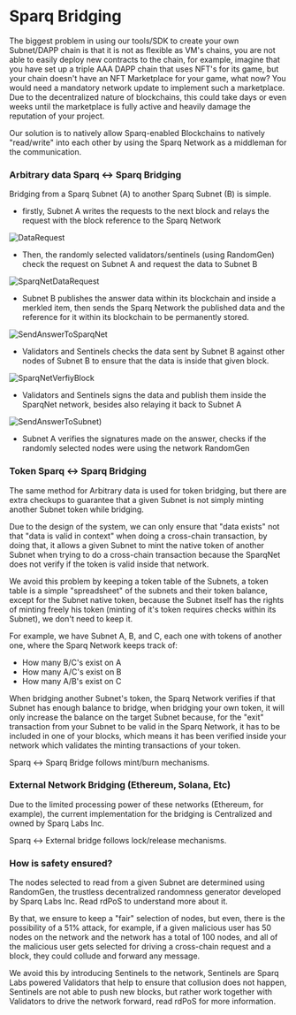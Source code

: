 # Sparq Bridging

The biggest problem in using our tools/SDK to create your own Subnet/DAPP chain is that it is not as flexible as VM's chains, you are not able to easily deploy new contracts to the chain, for example, imagine that you have set up a triple AAA DAPP chain that uses NFT's for its game, but your chain doesn't have an NFT Marketplace for your game, what now? You would need a mandatory network update to implement such a marketplace. Due to the decentralized nature of blockchains, this could take days or even weeks until the marketplace is fully active and heavily damage the reputation of your project.

Our solution is to natively allow Sparq-enabled Blockchains to natively "read/write" into each other by using the Sparq Network as a middleman for the communication.

### Arbitrary data Sparq <-> Sparq Bridging

Bridging from a Sparq Subnet (A) to another Sparq Subnet (B) is simple.

- firstly, Subnet A writes the requests to the next block and relays the request with the block reference to the Sparq Network

![DataRequest](img/DataRequest.png)


- Then, the randomly selected validators/sentinels (using RandomGen) check the request on Subnet A and request the data to Subnet B


![SparqNetDataRequest](img/SparqNetDataRequest.png)


- Subnet B publishes the answer data within its blockchain and inside a merkled item, then sends the Sparq Network the published data and the reference for it within its blockchain to be permanently stored.

![SendAnswerToSparqNet](img/SendAnswerToSparqNet.png)


- Validators and Sentinels checks the data sent by Subnet B against other nodes of Subnet B to ensure that the data is inside that given block.

![SparqNetVerfiyBlock](img/SparqNetVerifyBlock.png)

- Validators and Sentinels signs the data and publish them inside the SparqNet network, besides also relaying it back to Subnet A

![SendAnswerToSubnet](img/SendAnswerToSubnet.png))

- Subnet A verifies the signatures made on the answer, checks if the randomly selected nodes were using the network RandomGen

### Token Sparq <-> Sparq Bridging

The same method for Arbitrary data is used for token bridging, but there are extra checkups to guarantee that a given Subnet is not simply minting another Subnet token while bridging.

Due to the design of the system, we can only ensure that "data exists" not that "data is valid in context" when doing a cross-chain transaction, by doing that, it allows a given Subnet to mint the native token of another Subnet when trying to do a cross-chain transaction because the SparqNet does not verify if the token is valid inside that network.

We avoid this problem by keeping a token table of the Subnets, a token table is a simple "spreadsheet" of the subnets and their token balance, except for the Subnet native token, because the Subnet itself has the rights of minting freely his token (minting of it's token requires checks within its Subnet), we don't need to keep it.

For example, we have Subnet A, B, and C, each one with tokens of another one, where the Sparq Network keeps track of:

-  How many B/C's exist on A
-  How many A/C's exist on B
-  How many A/B's exist on C

When bridging another Subnet's token, the Sparq Network verifies if that Subnet has enough balance to bridge, when bridging your own token, it will only increase the balance on the target Subnet because, for the "exit" transaction from your Subnet to be valid in the Sparq Network, it has to be included in one of your blocks, which means it has been verified inside your network which validates the minting transactions of your token.

Sparq <-> Sparq Bridge follows mint/burn mechanisms.

### External Network Bridging (Ethereum, Solana, Etc)

Due to the limited processing power of these networks (Ethereum, for example), the current implementation for the bridging is Centralized and owned by Sparq Labs Inc.

Sparq <-> External bridge follows lock/release mechanisms.


### How is safety ensured?

The nodes selected to read from a given Subnet are determined using RandomGen, the trustless decentralized randomness generator developed by Sparq Labs Inc. Read rdPoS to understand more about it.

By that, we ensure to keep a "fair" selection of nodes, but even, there is the possibility of a 51% attack, for example, if a given malicious user has 50 nodes on the network and the network has a total of 100 nodes, and all of the malicious user gets selected for driving a cross-chain request and a block, they could collude and forward any message.

We avoid this by introducing Sentinels to the network, Sentinels are Sparq Labs powered Validators that help to ensure that collusion does not happen, Sentinels are not able to push new blocks, but rather work together with Validators to drive the network forward, read rdPoS for more information.
